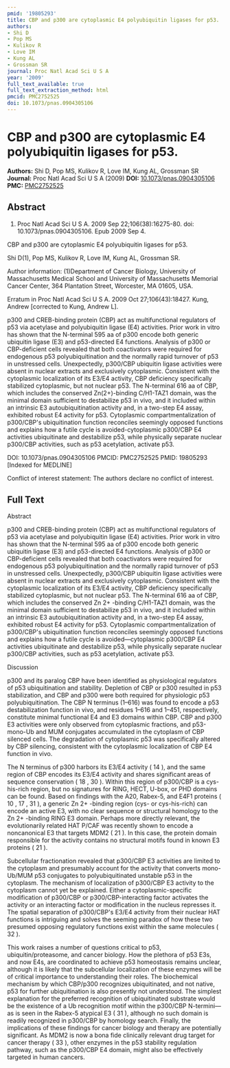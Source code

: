 ```yaml
---
pmid: '19805293'
title: CBP and p300 are cytoplasmic E4 polyubiquitin ligases for p53.
authors:
- Shi D
- Pop MS
- Kulikov R
- Love IM
- Kung AL
- Grossman SR
journal: Proc Natl Acad Sci U S A
year: '2009'
full_text_available: true
full_text_extraction_method: html
pmcid: PMC2752525
doi: 10.1073/pnas.0904305106
---
```


# CBP and p300 are cytoplasmic E4 polyubiquitin ligases for p53.
**Authors:** Shi D, Pop MS, Kulikov R, Love IM, Kung AL, Grossman SR
**Journal:** Proc Natl Acad Sci U S A (2009)
**DOI:** [10.1073/pnas.0904305106](https://doi.org/10.1073/pnas.0904305106)
**PMC:** [PMC2752525](https://www.ncbi.nlm.nih.gov/pmc/articles/PMC2752525/)

## Abstract

1. Proc Natl Acad Sci U S A. 2009 Sep 22;106(38):16275-80. doi: 
10.1073/pnas.0904305106. Epub 2009 Sep 4.

CBP and p300 are cytoplasmic E4 polyubiquitin ligases for p53.

Shi D(1), Pop MS, Kulikov R, Love IM, Kung AL, Grossman SR.

Author information:
(1)Department of Cancer Biology, University of Massachusetts Medical School and 
University of Massachusetts Memorial Cancer Center, 364 Plantation Street, 
Worcester, MA 01605, USA.

Erratum in
    Proc Natl Acad Sci U S A. 2009 Oct 27;106(43):18427. Kung, Andrew [corrected 
to Kung, Andrew L].

p300 and CREB-binding protein (CBP) act as multifunctional regulators of p53 via 
acetylase and polyubiquitin ligase (E4) activities. Prior work in vitro has 
shown that the N-terminal 595 aa of p300 encode both generic ubiquitin ligase 
(E3) and p53-directed E4 functions. Analysis of p300 or CBP-deficient cells 
revealed that both coactivators were required for endogenous p53 
polyubiquitination and the normally rapid turnover of p53 in unstressed cells. 
Unexpectedly, p300/CBP ubiquitin ligase activities were absent in nuclear 
extracts and exclusively cytoplasmic. Consistent with the cytoplasmic 
localization of its E3/E4 activity, CBP deficiency specifically stabilized 
cytoplasmic, but not nuclear p53. The N-terminal 616 aa of CBP, which includes 
the conserved Zn(2+)-binding C/H1-TAZ1 domain, was the minimal domain sufficient 
to destabilize p53 in vivo, and it included within an intrinsic E3 
autoubiquitination activity and, in a two-step E4 assay, exhibited robust E4 
activity for p53. Cytoplasmic compartmentalization of p300/CBP's ubiquitination 
function reconciles seemingly opposed functions and explains how a futile cycle 
is avoided-cytoplasmic p300/CBP E4 activities ubiquitinate and destabilize p53, 
while physically separate nuclear p300/CBP activities, such as p53 acetylation, 
activate p53.

DOI: 10.1073/pnas.0904305106
PMCID: PMC2752525
PMID: 19805293 [Indexed for MEDLINE]

Conflict of interest statement: The authors declare no conflict of interest.

## Full Text

Abstract

p300 and CREB-binding protein (CBP) act as multifunctional regulators of p53 via acetylase and polyubiquitin ligase (E4) activities. Prior work in vitro has shown that the N-terminal 595 aa of p300 encode both generic ubiquitin ligase (E3) and p53-directed E4 functions. Analysis of p300 or CBP-deficient cells revealed that both coactivators were required for endogenous p53 polyubiquitination and the normally rapid turnover of p53 in unstressed cells. Unexpectedly, p300/CBP ubiquitin ligase activities were absent in nuclear extracts and exclusively cytoplasmic. Consistent with the cytoplasmic localization of its E3/E4 activity, CBP deficiency specifically stabilized cytoplasmic, but not nuclear p53. The N-terminal 616 aa of CBP, which includes the conserved Zn 2+ -binding C/H1-TAZ1 domain, was the minimal domain sufficient to destabilize p53 in vivo, and it included within an intrinsic E3 autoubiquitination activity and, in a two-step E4 assay, exhibited robust E4 activity for p53. Cytoplasmic compartmentalization of p300/CBP's ubiquitination function reconciles seemingly opposed functions and explains how a futile cycle is avoided—cytoplasmic p300/CBP E4 activities ubiquitinate and destabilize p53, while physically separate nuclear p300/CBP activities, such as p53 acetylation, activate p53.

Discussion

p300 and its paralog CBP have been identified as physiological regulators of p53 ubiquitination and stability. Depletion of CBP or p300 resulted in p53 stabilization, and CBP and p300 were both required for physiologic p53 polyubiquitination. The CBP N terminus (1–616) was found to encode a p53 destabilization function in vivo, and residues 1–616 and 1–451, respectively, constitute minimal functional E4 and E3 domains within CBP. CBP and p300 E3 activities were only observed from cytoplasmic fractions, and p53-mono-Ub and MUM conjugates accumulated in the cytoplasm of CBP silenced cells. The degradation of cytoplasmic p53 was specifically altered by CBP silencing, consistent with the cytoplasmic localization of CBP E4 function in vivo.

The N terminus of p300 harbors its E3/E4 activity ( 14 ), and the same region of CBP encodes its E3/E4 activity and shares significant areas of sequence conservation ( 18 , 30 ). Within this region of p300/CBP is a cys-his-rich region, but no signatures for RING, HECT, U-box, or PHD domains can be found. Based on findings with the A20, Rabex-5, and E4F1 proteins ( 10 , 17 , 31 ), a generic Zn 2+ -binding region (cys- or cys-his-rich) can encode an active E3, with no clear sequence or structural homology to the Zn 2+ -binding RING E3 domain. Perhaps more directly relevant, the evolutionarily related HAT P/CAF was recently shown to encode a noncanonical E3 that targets MDM2 ( 21 ). In this case, the protein domain responsible for the activity contains no structural motifs found in known E3 proteins ( 21 ).

Subcellular fractionation revealed that p300/CBP E3 activities are limited to the cytoplasm and presumably account for the activity that converts mono-Ub/MUM p53 conjugates to polyubiquitinated unstable p53 in the cytoplasm. The mechanism of localization of p300/CBP E3 activity to the cytoplasm cannot yet be explained. Either a cytoplasmic-specific modification of p300/CBP or p300/CBP-interacting factor activates the activity or an interacting factor or modification in the nucleus represses it. The spatial separation of p300/CBP's E3/E4 activity from their nuclear HAT functions is intriguing and solves the seeming paradox of how these two presumed opposing regulatory functions exist within the same molecules ( 32 ).

This work raises a number of questions critical to p53, ubiquitin/proteasome, and cancer biology. How the plethora of p53 E3s, and now E4s, are coordinated to achieve p53 homeostasis remains unclear, although it is likely that the subcellular localization of these enzymes will be of critical importance to understanding their roles. The biochemical mechanism by which CBP/p300 recognizes ubiquitinated, and not native, p53 for further ubiquitination is also presently not understood. The simplest explanation for the preferred recognition of ubiquitinated substrate would be the existence of a Ub recognition motif within the p300/CBP N-termini—as is seen in the Rabex-5 atypical E3 ( 31 ), although no such domain is readily recognized in p300/CBP by homology search. Finally, the implications of these findings for cancer biology and therapy are potentially significant. As MDM2 is now a bona fide clinically relevant drug target for cancer therapy ( 33 ), other enzymes in the p53 stability regulation pathway, such as the p300/CBP E4 domain, might also be effectively targeted in human cancers.
